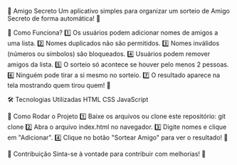 🎁 Amigo Secreto
Um aplicativo simples para organizar um sorteio de Amigo Secreto de forma automática! 🥳

📌 Como Funciona?
1️⃣ Os usuários podem adicionar nomes de amigos a uma lista.
2️⃣ Nomes duplicados não são permitidos.
3️⃣ Nomes inválidos (números ou símbolos) são bloqueados.
4️⃣ Usuários podem remover amigos da lista.
5️⃣ O sorteio só acontece se houver pelo menos 2 pessoas.
6️⃣ Ninguém pode tirar a si mesmo no sorteio.
7️⃣ O resultado aparece na tela mostrando quem tirou quem! 🎉

🛠 Tecnologias Utilizadas
HTML
CSS
JavaScript

🚀 Como Rodar o Projeto
1️⃣ Baixe os arquivos ou clone este repositório:
git clone 
2️⃣ Abra o arquivo index.html no navegador.
3️⃣ Digite nomes e clique em "Adicionar".
4️⃣ Clique no botão "Sortear Amigo" para ver o resultado! 🎁

🤝 Contribuição
Sinta-se à vontade para contribuir com melhorias! 🚀
